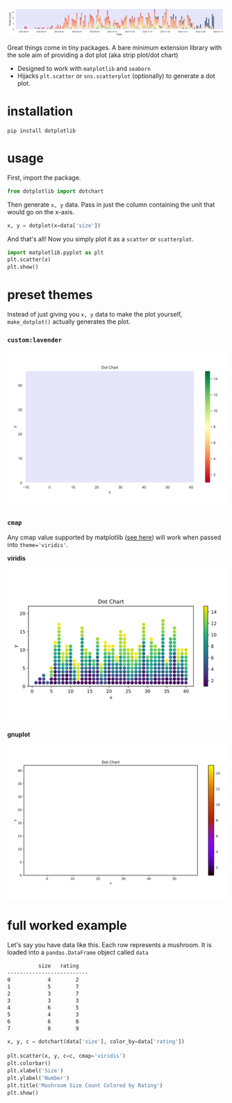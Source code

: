 ![](/demos/daterange.svg)

Great things come in tiny packages. A bare minimum extension library with the sole aim of providing a dot plot (aka strip plot/dot chart)
- Designed to work with `matplotlib` and `seaborn` 
- Hijacks `plt.scatter` or `sns.scatterplot` (optionally) to generate a dot plot. 

# installation

```text
pip install dotplotlib
```

# usage

First, import the package.

```python
from dotplotlib import dotchart
```

Then generate `x, y` data. Pass in just the column containing the unit that would go on the x-axis. 

```python
x, y = dotplot(x=data['size'])
```

And that's all! Now you simply plot it as a `scatter` or `scatterplot`.

```python
import matplotlib.pyplot as plt
plt.scatter(x)
plt.show()
```

# preset themes

Instead of just giving you `x, y` data to make the plot yourself, `make_dotplot()` actually generates the plot. 

### `custom:lavender`

![](/demos/lavender.svg)

### `cmap`

Any cmap value supported by matplotlib ([see here](https://matplotlib.org/stable/users/explain/colors/colormaps.html)) will work when passed into `theme='viridis'`.

**viridis**

![](/demos/default.svg)

**gnuplot**

![](/demos/gnuplot.svg)

# full worked example

Let's say you have data like this. Each row represents a mushroom. It is loaded into a `pandas.DataFrame` object called `data`

```text
          size   rating
--------------------------
0            4        2
1            5        7
2            3        7
3            3        3
4            6        5
5            4        3
6            6        8
7            8        9
```

```python
x, y, c = dotchart(data['size'], color_by=data['rating'])

plt.scatter(x, y, c=c, cmap='viridis')  
plt.colorbar()  
plt.xlabel('Size')
plt.ylabel('Number')
plt.title('Mushroom Size Count Colored by Rating')
plt.show()
```


